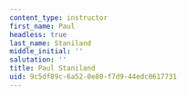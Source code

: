 ```yaml
---
content_type: instructor
first_name: Paul
headless: true
last_name: Staniland
middle_initial: ''
salutation: ''
title: Paul Staniland
uid: 9c5df89c-6a52-0e80-f7d9-44edc0617731
---
```

